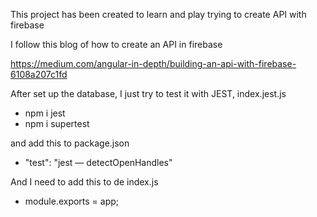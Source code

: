 This project has been created to learn and play trying to create API with firebase


I follow this blog of how to create an API in firebase

https://medium.com/angular-in-depth/building-an-api-with-firebase-6108a207c1fd

After set up the database, I just try to test it with JEST, index.jest.js

- npm i jest
- npm i supertest

and add this to package.json
- "test": "jest — detectOpenHandles"

And I need to add this to de index.js
- module.exports = app;